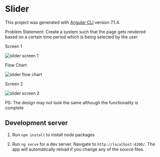 # Slider

This project was generated with [Angular CLI](https://github.com/angular/angular-cli) version 7.1.4.

Problem Statement: 
Create a system such that the page gets rendered based on a certain time period which is being selected by the user 

Screen 1

![slider screen 1](https://user-images.githubusercontent.com/15166401/51086830-3c2f8000-1771-11e9-9285-89a17ff0c674.PNG)

Flow Chart

![slider flow chart](https://user-images.githubusercontent.com/15166401/51086835-4fdae680-1771-11e9-933f-53c9cc79196f.PNG)

Screen 2

![slider screen 2](https://user-images.githubusercontent.com/15166401/51086840-5b2e1200-1771-11e9-85c7-bab17c4738c0.PNG)


PS:  The design may not look the same although the functionality is complete


## Development server

1. Run `npm install` to install node packages

2. Run `ng serve` for a dev server. Navigate to `http://localhost:4200/`. The app will automatically reload if you change any of the source files.
